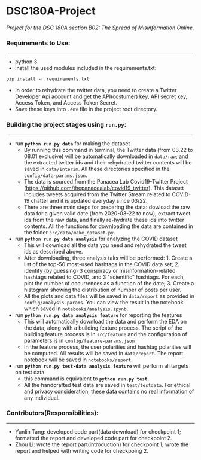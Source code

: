 # DSC180A-Project

_Project for the DSC 180A section B02: The Spread of Misinformation Online._


### Requirements to Use:
-----------
- python 3
- install the used modules included in the requirements.txt:
```
pip install -r requirements.txt
```
- In order to rehydrate the twitter data, you need to create a Twitter Developer Api account and get the API(costumer) key, API secret key, Access Token, and Access Token Secret. 
- Save these keys into `.env` file in the project root directory.


### Building the project stages using `run.py`:
-----------
* run **`python run.py data`** for making the dataset
    - By running this command in terminal, the Twitter data (from 03.22 to 08.01 exclusive) will be automatically downloaded in `data/raw`; and the extracted twitter ids and their rehydrated twitter contents will be saved in `data/interim`. All these directories specified in the `config/data-params.json`.
    - The data is sourced from the Panacea Lab Covid19-Twitter Project (https://github.com/thepanacealab/covid19_twitter). This dataset includes tweets acquired from the Twitter Stream related to COVID-19 chatter and it is updated everyday since 03/22.
    - There are three main steps for preparing the data: dowload the raw data for a given valid date (from 2020-03-22 to now), extract tweet ids from the raw data, and finally re-hydrate these ids into twitter contents. All the functions for downloading the data are contained in the folder `src/data/make_dataset.py`. 
* run **`python run.py data analysis`** for analyzing the COVID dataset
    - This will download all the data you need and rehydrated the tweet ids as described above.
    - After downloading, three analysis taks will be performed: 1. Create a list of the top-50 most-used hashtags in the COVID data set; 2. Identify (by guessing) 3 conspiracy or misinformation-related hashtags related to COVID, and 3 "scientific" hashtags. For each, plot the number of occurrences as a function of the date; 3. Create a histogram showing the distribution of number of posts per user.
    - All the plots and data files will be saved in `data/report` as provided in `config/analysis-params`. You can view the result in the notebook which saved in `notebooks/analysis.ipynb`.
* run **`python run.py data analysis feature`** for reporting the features
    - This will automatically download the data and perform the EDA on the data, along with a building feature process. The script of the building feature process is in `src/feature` and the configuration of parameters is in `config/feature-params.json`
    - In the feature process, the user polarities and hashtag polarities will be computed. All results will be saved in `data/report`. The report notebook will be saved in `notebooks/report`.
* run **`python run.py test-data analysis feature`** will perform all targets on test data
    - this command is equivalent to **`python run.py test`**.
    - All the handcrafted test data are saved in `test/testdata`. For ethical and privacy consideration, these data contains no real information of any individual.


### Contributors(Responsibilities):
-----------
* Yunlin Tang: developed code part(data download) for checkpoint 1; formatted the report and developed code part for checkpoint 2.
* Zhou Li: wrote the report part(introduction) for checkpoint 1; wrote the report and helped with writing code for checkpoing 2.